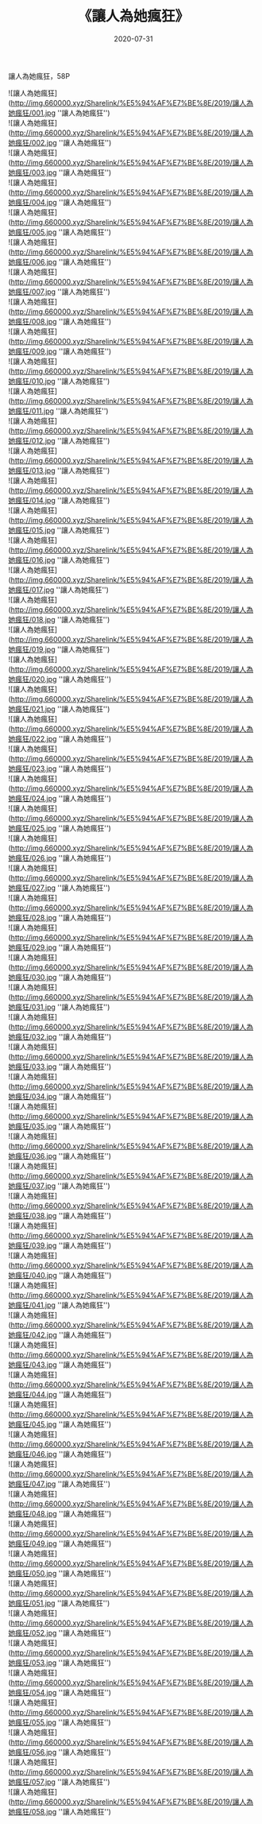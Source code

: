 ﻿---
layout: post
title:  《讓人為她瘋狂》
date:   2020-07-31
img: http://img.660000.xyz/Sharelink/%E5%94%AF%E7%BE%8E/2019/讓人為她瘋狂/000.jpg
categories: [美女, 清纯, 唯美]
---

讓人為她瘋狂，58P

![讓人為她瘋狂](http://img.660000.xyz/Sharelink/%E5%94%AF%E7%BE%8E/2019/讓人為她瘋狂/001.jpg ''讓人為她瘋狂'') <br>
![讓人為她瘋狂](http://img.660000.xyz/Sharelink/%E5%94%AF%E7%BE%8E/2019/讓人為她瘋狂/002.jpg ''讓人為她瘋狂'') <br>
![讓人為她瘋狂](http://img.660000.xyz/Sharelink/%E5%94%AF%E7%BE%8E/2019/讓人為她瘋狂/003.jpg ''讓人為她瘋狂'') <br>
![讓人為她瘋狂](http://img.660000.xyz/Sharelink/%E5%94%AF%E7%BE%8E/2019/讓人為她瘋狂/004.jpg ''讓人為她瘋狂'') <br>
![讓人為她瘋狂](http://img.660000.xyz/Sharelink/%E5%94%AF%E7%BE%8E/2019/讓人為她瘋狂/005.jpg ''讓人為她瘋狂'') <br>
![讓人為她瘋狂](http://img.660000.xyz/Sharelink/%E5%94%AF%E7%BE%8E/2019/讓人為她瘋狂/006.jpg ''讓人為她瘋狂'') <br>
![讓人為她瘋狂](http://img.660000.xyz/Sharelink/%E5%94%AF%E7%BE%8E/2019/讓人為她瘋狂/007.jpg ''讓人為她瘋狂'') <br>
![讓人為她瘋狂](http://img.660000.xyz/Sharelink/%E5%94%AF%E7%BE%8E/2019/讓人為她瘋狂/008.jpg ''讓人為她瘋狂'') <br>
![讓人為她瘋狂](http://img.660000.xyz/Sharelink/%E5%94%AF%E7%BE%8E/2019/讓人為她瘋狂/009.jpg ''讓人為她瘋狂'') <br>
![讓人為她瘋狂](http://img.660000.xyz/Sharelink/%E5%94%AF%E7%BE%8E/2019/讓人為她瘋狂/010.jpg ''讓人為她瘋狂'') <br>
![讓人為她瘋狂](http://img.660000.xyz/Sharelink/%E5%94%AF%E7%BE%8E/2019/讓人為她瘋狂/011.jpg ''讓人為她瘋狂'') <br>
![讓人為她瘋狂](http://img.660000.xyz/Sharelink/%E5%94%AF%E7%BE%8E/2019/讓人為她瘋狂/012.jpg ''讓人為她瘋狂'') <br>
![讓人為她瘋狂](http://img.660000.xyz/Sharelink/%E5%94%AF%E7%BE%8E/2019/讓人為她瘋狂/013.jpg ''讓人為她瘋狂'') <br>
![讓人為她瘋狂](http://img.660000.xyz/Sharelink/%E5%94%AF%E7%BE%8E/2019/讓人為她瘋狂/014.jpg ''讓人為她瘋狂'') <br>
![讓人為她瘋狂](http://img.660000.xyz/Sharelink/%E5%94%AF%E7%BE%8E/2019/讓人為她瘋狂/015.jpg ''讓人為她瘋狂'') <br>
![讓人為她瘋狂](http://img.660000.xyz/Sharelink/%E5%94%AF%E7%BE%8E/2019/讓人為她瘋狂/016.jpg ''讓人為她瘋狂'') <br>
![讓人為她瘋狂](http://img.660000.xyz/Sharelink/%E5%94%AF%E7%BE%8E/2019/讓人為她瘋狂/017.jpg ''讓人為她瘋狂'') <br>
![讓人為她瘋狂](http://img.660000.xyz/Sharelink/%E5%94%AF%E7%BE%8E/2019/讓人為她瘋狂/018.jpg ''讓人為她瘋狂'') <br>
![讓人為她瘋狂](http://img.660000.xyz/Sharelink/%E5%94%AF%E7%BE%8E/2019/讓人為她瘋狂/019.jpg ''讓人為她瘋狂'') <br>
![讓人為她瘋狂](http://img.660000.xyz/Sharelink/%E5%94%AF%E7%BE%8E/2019/讓人為她瘋狂/020.jpg ''讓人為她瘋狂'') <br>
![讓人為她瘋狂](http://img.660000.xyz/Sharelink/%E5%94%AF%E7%BE%8E/2019/讓人為她瘋狂/021.jpg ''讓人為她瘋狂'') <br>
![讓人為她瘋狂](http://img.660000.xyz/Sharelink/%E5%94%AF%E7%BE%8E/2019/讓人為她瘋狂/022.jpg ''讓人為她瘋狂'') <br>
![讓人為她瘋狂](http://img.660000.xyz/Sharelink/%E5%94%AF%E7%BE%8E/2019/讓人為她瘋狂/023.jpg ''讓人為她瘋狂'') <br>
![讓人為她瘋狂](http://img.660000.xyz/Sharelink/%E5%94%AF%E7%BE%8E/2019/讓人為她瘋狂/024.jpg ''讓人為她瘋狂'') <br>
![讓人為她瘋狂](http://img.660000.xyz/Sharelink/%E5%94%AF%E7%BE%8E/2019/讓人為她瘋狂/025.jpg ''讓人為她瘋狂'') <br>
![讓人為她瘋狂](http://img.660000.xyz/Sharelink/%E5%94%AF%E7%BE%8E/2019/讓人為她瘋狂/026.jpg ''讓人為她瘋狂'') <br>
![讓人為她瘋狂](http://img.660000.xyz/Sharelink/%E5%94%AF%E7%BE%8E/2019/讓人為她瘋狂/027.jpg ''讓人為她瘋狂'') <br>
![讓人為她瘋狂](http://img.660000.xyz/Sharelink/%E5%94%AF%E7%BE%8E/2019/讓人為她瘋狂/028.jpg ''讓人為她瘋狂'') <br>
![讓人為她瘋狂](http://img.660000.xyz/Sharelink/%E5%94%AF%E7%BE%8E/2019/讓人為她瘋狂/029.jpg ''讓人為她瘋狂'') <br>
![讓人為她瘋狂](http://img.660000.xyz/Sharelink/%E5%94%AF%E7%BE%8E/2019/讓人為她瘋狂/030.jpg ''讓人為她瘋狂'') <br>
![讓人為她瘋狂](http://img.660000.xyz/Sharelink/%E5%94%AF%E7%BE%8E/2019/讓人為她瘋狂/031.jpg ''讓人為她瘋狂'') <br>
![讓人為她瘋狂](http://img.660000.xyz/Sharelink/%E5%94%AF%E7%BE%8E/2019/讓人為她瘋狂/032.jpg ''讓人為她瘋狂'') <br>
![讓人為她瘋狂](http://img.660000.xyz/Sharelink/%E5%94%AF%E7%BE%8E/2019/讓人為她瘋狂/033.jpg ''讓人為她瘋狂'') <br>
![讓人為她瘋狂](http://img.660000.xyz/Sharelink/%E5%94%AF%E7%BE%8E/2019/讓人為她瘋狂/034.jpg ''讓人為她瘋狂'') <br>
![讓人為她瘋狂](http://img.660000.xyz/Sharelink/%E5%94%AF%E7%BE%8E/2019/讓人為她瘋狂/035.jpg ''讓人為她瘋狂'') <br>
![讓人為她瘋狂](http://img.660000.xyz/Sharelink/%E5%94%AF%E7%BE%8E/2019/讓人為她瘋狂/036.jpg ''讓人為她瘋狂'') <br>
![讓人為她瘋狂](http://img.660000.xyz/Sharelink/%E5%94%AF%E7%BE%8E/2019/讓人為她瘋狂/037.jpg ''讓人為她瘋狂'') <br>
![讓人為她瘋狂](http://img.660000.xyz/Sharelink/%E5%94%AF%E7%BE%8E/2019/讓人為她瘋狂/038.jpg ''讓人為她瘋狂'') <br>
![讓人為她瘋狂](http://img.660000.xyz/Sharelink/%E5%94%AF%E7%BE%8E/2019/讓人為她瘋狂/039.jpg ''讓人為她瘋狂'') <br>
![讓人為她瘋狂](http://img.660000.xyz/Sharelink/%E5%94%AF%E7%BE%8E/2019/讓人為她瘋狂/040.jpg ''讓人為她瘋狂'') <br>
![讓人為她瘋狂](http://img.660000.xyz/Sharelink/%E5%94%AF%E7%BE%8E/2019/讓人為她瘋狂/041.jpg ''讓人為她瘋狂'') <br>
![讓人為她瘋狂](http://img.660000.xyz/Sharelink/%E5%94%AF%E7%BE%8E/2019/讓人為她瘋狂/042.jpg ''讓人為她瘋狂'') <br>
![讓人為她瘋狂](http://img.660000.xyz/Sharelink/%E5%94%AF%E7%BE%8E/2019/讓人為她瘋狂/043.jpg ''讓人為她瘋狂'') <br>
![讓人為她瘋狂](http://img.660000.xyz/Sharelink/%E5%94%AF%E7%BE%8E/2019/讓人為她瘋狂/044.jpg ''讓人為她瘋狂'') <br>
![讓人為她瘋狂](http://img.660000.xyz/Sharelink/%E5%94%AF%E7%BE%8E/2019/讓人為她瘋狂/045.jpg ''讓人為她瘋狂'') <br>
![讓人為她瘋狂](http://img.660000.xyz/Sharelink/%E5%94%AF%E7%BE%8E/2019/讓人為她瘋狂/046.jpg ''讓人為她瘋狂'') <br>
![讓人為她瘋狂](http://img.660000.xyz/Sharelink/%E5%94%AF%E7%BE%8E/2019/讓人為她瘋狂/047.jpg ''讓人為她瘋狂'') <br>
![讓人為她瘋狂](http://img.660000.xyz/Sharelink/%E5%94%AF%E7%BE%8E/2019/讓人為她瘋狂/048.jpg ''讓人為她瘋狂'') <br>
![讓人為她瘋狂](http://img.660000.xyz/Sharelink/%E5%94%AF%E7%BE%8E/2019/讓人為她瘋狂/049.jpg ''讓人為她瘋狂'') <br>
![讓人為她瘋狂](http://img.660000.xyz/Sharelink/%E5%94%AF%E7%BE%8E/2019/讓人為她瘋狂/050.jpg ''讓人為她瘋狂'') <br>
![讓人為她瘋狂](http://img.660000.xyz/Sharelink/%E5%94%AF%E7%BE%8E/2019/讓人為她瘋狂/051.jpg ''讓人為她瘋狂'') <br>
![讓人為她瘋狂](http://img.660000.xyz/Sharelink/%E5%94%AF%E7%BE%8E/2019/讓人為她瘋狂/052.jpg ''讓人為她瘋狂'') <br>
![讓人為她瘋狂](http://img.660000.xyz/Sharelink/%E5%94%AF%E7%BE%8E/2019/讓人為她瘋狂/053.jpg ''讓人為她瘋狂'') <br>
![讓人為她瘋狂](http://img.660000.xyz/Sharelink/%E5%94%AF%E7%BE%8E/2019/讓人為她瘋狂/054.jpg ''讓人為她瘋狂'') <br>
![讓人為她瘋狂](http://img.660000.xyz/Sharelink/%E5%94%AF%E7%BE%8E/2019/讓人為她瘋狂/055.jpg ''讓人為她瘋狂'') <br>
![讓人為她瘋狂](http://img.660000.xyz/Sharelink/%E5%94%AF%E7%BE%8E/2019/讓人為她瘋狂/056.jpg ''讓人為她瘋狂'') <br>
![讓人為她瘋狂](http://img.660000.xyz/Sharelink/%E5%94%AF%E7%BE%8E/2019/讓人為她瘋狂/057.jpg ''讓人為她瘋狂'') <br>
![讓人為她瘋狂](http://img.660000.xyz/Sharelink/%E5%94%AF%E7%BE%8E/2019/讓人為她瘋狂/058.jpg ''讓人為她瘋狂'') <br>
